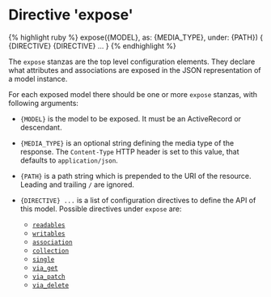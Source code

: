 # Directive 'expose'

{% highlight ruby %}
expose({MODEL}, as: {MEDIA_TYPE}, under: {PATH}) {
  {DIRECTIVE}
  {DIRECTIVE}
  ...
}
{% endhighlight %}



The `expose` stanzas are the top level configuration elements. They
declare what attributes and associations are exposed in the JSON
representation of a model instance.

For each exposed model there should be one or more `expose` stanzas,
with following arguments:

* `{MODEL}` is the model to be exposed. It must be an ActiveRecord
  or descendant. <!-- [A.1, A.2] -->

* `{MEDIA_TYPE}` is an optional string defining the media type of the
  response. The `Content-Type` HTTP header is set to this value, that
  defaults to `application/json`.
  <!-- [A.3] -->

* `{PATH}` is a path string which is prepended to the URI of the
  resource. Leading and trailing `/` are ignored.
  <!-- [A.4] -->

* `{DIRECTIVE} ...` is a list of configuration directives to define
  the API of this model.
  Possible directives under `expose` are:


  * [`readables`](readables)      <!-- [A.6] -->
  * [`writables`](writables)      <!-- [A.5] -->
  * [`association`](association)  <!-- [A.9] -->
  * [`collection`](collection)    <!-- [A.7] -->
  * [`single`](single)            <!-- [A.8] -->
  * [`via_get`](via_get)          <!-- [A.9] -->
  * [`via_patch`](via_put)          <!-- [A.10] -->
  * [`via_delete`](via_delete)    <!-- [A.11] -->
